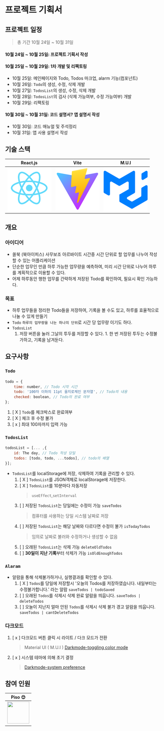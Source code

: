 # 프로젝트 기획서

## 프로젝트 일정

> 총 기간 10월 24일 ~ 10월 31일

#### 10월 24일 ~ 10월 25일: 프로젝트 기획서 작성

#### 10월 25일 ~ 10월 29일: 1차 개발 및 리팩토링

-   10월 25일: 메인페이지와 Todo, Todos 마크업, alarm 기능(컴포넌트)
-   10월 26일: `Todo`의 생성, 수정, 삭제 개발
-   10월 27일: `TodosList`의 생성, 수정, 삭제 개발
-   10월 28일: `TodosList`의 검사 (삭제 가능여부, 수정 가능여부) 개발
-   10월 29일: 리팩토링

#### 10월 30일 ~ 10월 31일: 코드 설명서? 앱 설명서 작성

-   10월 30일: 코드 매뉴얼 및 주석정리
-   10월 31일: 앱 사용 설명서 작성

## 기술 스택

| React.js                          | Vite                            | M.U.I                           |
| --------------------------------- | ------------------------------- | ------------------------------- |
| ![React](./assets/react-logo.svg) | ![Vite](./assets/vite-logo.svg) | ![M.U.I](./assets/mui-logo.svg) |

<!-- | 적응형 웹 디자인 Adapative Web Design                                          |
| ------------------------------------------------- |
| ![적응형 웹 디자인](./assets/adaptive-mobile.svg) | -->

## 개요

### 아이디어

-   쏠북 (북아이피스) 사무보조 아르바이트 시간중 시간 단위로 할 업무를 나누어 작성할 수 있는 어플리케이션
-   단순한 업무인 만큼 하루 가능한 업무량을 예측하여, 미리 시간 단위로 나누어 하루를 계획적으로 이용할 수 있다.
-   어제 하루동안 행한 업무를 간략하게 저장된 Todo를 확인하여, 필요시 확인 가능하다.

### 목표

-   하루 업무들을 정리한 Todo들을 저장하여, 기록을 볼 수도 있고, 하루를 효율적으로 나눌 수 있게 만들기
-   `Todo` `하루의 업무량을 나눈 하나의 단위`로 시간 당 업무량 이기도 하다.
-   `TodosList`
    1. 저장 버튼을 눌러 그날의 투두를 저장할 수 있다. 1. 한 번 저장된 투두는 수정불가하고, 기록을 남겨둔다.

## 요구사항

### `Todo`

```js
todo = {
    time: number, // Todo 시작 시간
    todo: '100자 이하의 11pt 을지로체인 문자열', // Todo의 내용
    checked: boolean, // Todo의 완료 여부
};
```

1. [ X ] `Todo`를 체크박스로 완료여부
2. [ X ] 체크 후 수정 불가
3. [ x ] 최대 100자까지 입력 가능

### `TodosList`

```js
todosList = [... ,{
    id: The day, // Todo 작성 당일
    todos: [todo, todo, ...todos], // todo의 배열
}];
```

-   `TodosList`를 localStorage에 저장, 삭제하여 기록을 관리할 수 있다.
    1.  [ X ] `TodosList`를 JSON객체로 localStorage에 저장한다.
    1.  [ X ] `TodosList`를 10분마다 자동저장
        > `useEffect`,`setInterval`
    1.  [ ] 저장된 `TodosList`는 당일에는 수정이 가능 `saveTodos`
        > 컴퓨터를 사용하는 당일 시스템 날짜로 저장
    1.  [ ] 저장된 `TodosList`는 해당 날짜와 다르다면 수정이 불가 `isTodayTodos`
        > 임의로 날짜로 불러와 수정하거나 생성할 수 없음
    1.  [ ] 오래된 `TodosList`는 삭제 가능 `deleteOldTodos`
    1.  [ ] **30일이 지난 기록**부터 삭제가 가능 `isOldEnoughTodos`

### `Alaram`

-   알람을 통해 삭제불가하거나, 실행결과를 확인할 수 있다.
    1.  [ X ] `Todos`를 당일에 저장할시 '오늘의 Todos를 저장하였습니다. 내일부터는 수정불가합니다.' 라는 알람 `saveTodos | todoSaved`
    2.  [ ] 오래된 `Todos`를 삭제시 삭제 완료 알람을 띄웁니다. `saveTodos | deleteTodos`
    3.  [ ] 오늘이 지난지 얼마 안된 `Todos`를 삭제시 삭제 불가 경고 알람을 띄웁니다. `saveTodos | cantDeleteTodos`

### 다크모드

1. [ x ] 다크모드 버튼 클릭 시 라이트 / 다크 모드가 전환
    > Material UI ( M.U.I ) [Darkmode-toggling color mode](https://mui.com/material-ui/customization/dark-mode/#toggling-color-mode)
2. [ x ] 시스템 테마에 의해 초기 결정
    > [Darkmode-system preference](https://mui.com/material-ui/customization/dark-mode/#system-preference)

## 참여 인원

| Piso :blush:                                                                        |
| ----------------------------------------------------------------------------------- |
| <img src="https://avatars.githubusercontent.com/Pisodev77" width="72" height="72"/> |
